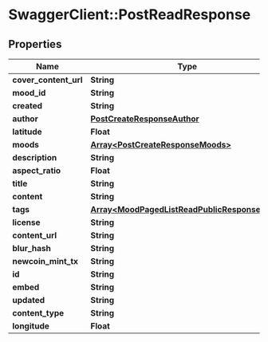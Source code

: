 # SwaggerClient::PostReadResponse

## Properties
Name | Type | Description | Notes
------------ | ------------- | ------------- | -------------
**cover_content_url** | **String** |  | [optional] 
**mood_id** | **String** |  | [optional] 
**created** | **String** |  | [optional] 
**author** | [**PostCreateResponseAuthor**](PostCreateResponseAuthor.md) |  | [optional] 
**latitude** | **Float** |  | [optional] 
**moods** | [**Array&lt;PostCreateResponseMoods&gt;**](PostCreateResponseMoods.md) |  | [optional] 
**description** | **String** |  | [optional] 
**aspect_ratio** | **Float** |  | [optional] 
**title** | **String** |  | [optional] 
**content** | **String** |  | [optional] 
**tags** | [**Array&lt;MoodPagedListReadPublicResponseTags&gt;**](MoodPagedListReadPublicResponseTags.md) |  | [optional] 
**license** | **String** |  | [optional] 
**content_url** | **String** |  | [optional] 
**blur_hash** | **String** |  | [optional] 
**newcoin_mint_tx** | **String** |  | [optional] 
**id** | **String** |  | [optional] 
**embed** | **String** |  | [optional] 
**updated** | **String** |  | [optional] 
**content_type** | **String** |  | [optional] 
**longitude** | **Float** |  | [optional] 


